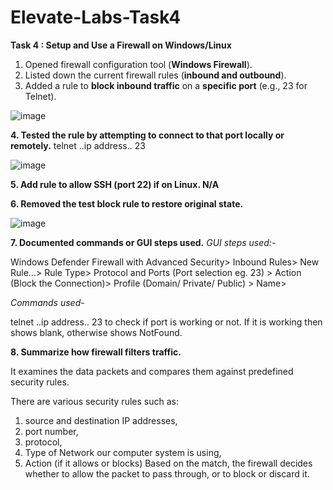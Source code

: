 # Elevate-Labs-Task4

**Task 4 : Setup and Use a Firewall on Windows/Linux**

1. Opened firewall configuration tool (**Windows Firewall**).
2. Listed down the current firewall rules (**inbound and outbound**).
3. Added a rule to **block inbound traffic** on a **specific port** (e.g., 23 for Telnet).
   
![image](https://github.com/user-attachments/assets/4942caa3-4770-459d-a34d-c0b85fcbb7f3)

**4. Tested the rule by attempting to connect to that port locally or remotely.**
telnet ..ip address.. 23

 ![image](https://github.com/user-attachments/assets/4f8a8da0-542a-437e-a716-eb0e3e4a788b)

**5. Add rule to allow SSH (port 22) if on Linux. N/A**

**6. Removed the test block rule to restore original state.**

![image](https://github.com/user-attachments/assets/f45da8a7-238a-49d0-aca8-4966b1301dfc)

**7. Documented commands or GUI steps used.**
_GUI steps used:-_

Windows Defender Firewall with Advanced Security> Inbound Rules> New Rule…> Rule Type> Protocol and Ports (Port selection eg. 23) > Action (Block the Connection)> Profile (Domain/ Private/ Public) > Name> 

_Commands used-_

 telnet ..ip address.. 23 to check if port is working or not.
If it is working then shows blank, otherwise shows NotFound.

**8. Summarize how firewall filters traffic.**

It examines the data packets and compares them against predefined security rules.

There are various security rules such as:
1. source and destination IP addresses,
2. port number,
3. protocol,
4. Type of Network our computer system is using,
5. Action (if it allows or blocks)
Based on the match, the firewall decides whether to allow the packet to pass through, or to block or discard it. 

